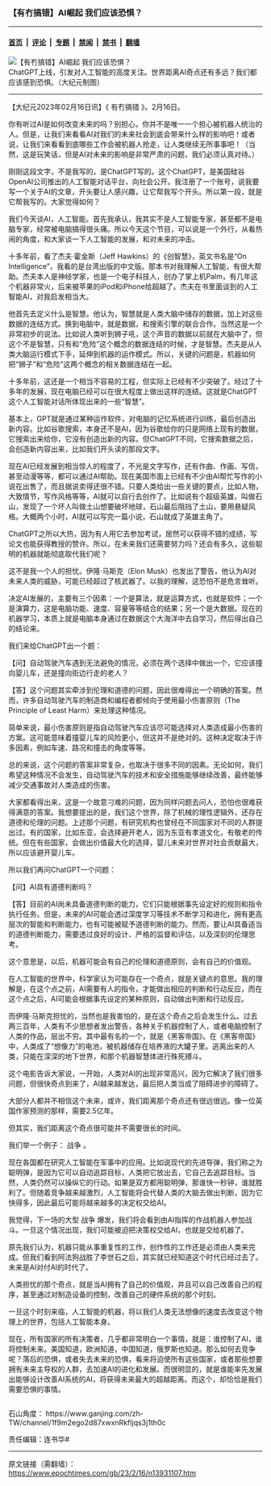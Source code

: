 ### 【有冇搞错】AI崛起 我们应该恐惧？

---

#### [首页](../../../..?n13931107) &nbsp;|&nbsp; [评论](../../../../../epoch-comment?n13931107) &nbsp;|&nbsp; [专题](../../../../../epoch-special?n13931107) &nbsp;|&nbsp; [禁闻](../../../../../epoch-news?n13931107) &nbsp;|&nbsp; [禁书](../../../../../books?n13931107) &nbsp;|&nbsp; [翻墙](https://github.com/gfw-breaker/nogfw/blob/master/README.md?n13931107)


<div><img alt="【有冇搞错】AI崛起 我们应该恐惧？" class="attachment-djy_600_400 size-djy_600_400 wp-post-image" src="https://i.epochtimes.com/assets/uploads/2023/02/id13931283-21dc453b1a52995e4717e45b6a5062cc-600x400.jpg"/>
<div class="caption">
 ChatGPT上线，引发对人工智能的高度关注。世界距离AI奇点还有多远？我们都应该感到恐惧。（大纪元制图）
</div></div><hr/><div class="post_content" id="artbody" itemprop="articleBody">
 <!-- article content begin -->
 <p>
  【大纪元2023年02月16日讯】《
  <ok href="https://www.epochtimes.com/gb/tag/%E6%9C%89%E5%86%87%E6%90%9E%E9%94%99.html">
   有冇搞错
  </ok>
  》。2月16日。
 </p>
 <p>
  你有听过AI是如何改变未来的吗？别担心，你并不是唯一一个担心被机器人统治的人。但是，让我们来看看AI对我们的未来社会到底会带来什么样的影响吧！或者说，让我们来看看到底哪些工作会被机器人抢走，让人类继续无所事事吧！（当然，这是玩笑话，但是AI对未来的影响是非常严肃的问题，我们必须认真对待。）
 </p>
 <p>
  刚刚这段文字，不是我写的，是ChatGPT写的。这个ChatGPT，是美国硅谷OpenAI公司推出的人工智能对话平台，向社会公开。我注册了一个账号，说我要写一个关于AI的文章，开头要让人感兴趣，让它帮我写个开头。所以第一段，就是它帮我写的。大家觉得如何？
 </p>
 <p>
  我们今天谈AI，人工智能。首先我承认，我其实不是人工智能专家，甚至都不是电脑专家，经常被电脑搞得很头痛。所以今天这个节目，可以说是一个外行，从看热闹的角度，和大家谈一下人工智能的发展，和对未来的冲击。
 </p>
 <p>
  十多年前，看了杰夫‧霍金斯（Jeff Hawkins）的《创智慧》，英文书名是“On Intelligence”，我看的是台湾出版的中文版。那本书对我理解人工智能，有很大帮助。杰夫本人是神经学家，也是一个电子科技人，创办了掌上机Palm，有几年这个机器非常火，后来被苹果的iPod和iPhone给超越了。杰夫在书里面谈到的人工智能AI，对我启发相当大。
 </p>
 <p>
  他首先去定义什么是智慧。他认为，智慧就是人类大脑中储存的数据，加上对这些数据的连结方式。换到电脑中，就是数据，和搜索引擎的联合合作。当然这是一个非常初步的说法。比如说人类听到狮子吼，这个声音的数据以前就在大脑中了，但这个不是智慧，只有和“危险”这个概念的数据连结的时候，才是智慧。杰夫是从人类大脑运行模式下手，延伸到机器的运作模式。所以，关键的问题是，机器如何把“狮子”和“危险”这两个概念的相关数据连结在一起。
 </p>
 <p>
  十多年前，这还是一个相当不容易的工程，但实际上已经有不少突破了。经过了十多年的发展，现在电脑已经可以在很大程度上做出这样的连结。这就是ChatGPT这个人工智能对话所体现出来的一些“智慧”。
 </p>
 <p>
  基本上，GPT就是通过某种运作软件，对电脑的记忆系统进行训练，最后创造出新内容。比如谷歌搜索，本身还不是AI，因为谷歌给你的只是网络上现有的数据，它搜索出来给你，它没有创造出新的内容。但ChatGPT不同，它搜索数据之后，会创造新内容出来，比如我们开头读的那段文字。
 </p>
 <p>
 </p>
 <p>
  现在AI已经发展到相当惊人的程度了，不光是文字写作，还有作曲、作画、写信，甚至动漫等等，都可以通过AI帮助。现在美国市面上已经有不少由AI帮忙写作的小说在出售了，而且据说卖得还很不错。只要人类给出一些关键的要点，比如人物，大致情节，写作风格等等，AI就可以自行去创作了。比如说有个超级英雄，叫做石山，发现了一个坏人叫做土山想要破坏地球，石山最后阻挡了土山，要用悬疑风格。大概两个小时，AI就可以写完一篇小说，石山就成了英雄主角了。
 </p>
 <p>
  ChatGPT之所以大热，因为有人用它去参加考试，居然可以获得不错的成绩，写论文也能获得教授的赞许。所以，在未来我们还需要努力吗？还会有多久，这些聪明的机器就能彻底取代我们呢？
 </p>
 <p>
  这不是我一个人的担忧。伊隆‧马斯克（Elon Musk）也发出了警告，他认为AI对未来人类的威胁，可能已经超过了核武器了。以我的理解，这恐怕不是危言耸听。
 </p>
 <p>
  决定AI发展的，主要有三个因素：一个是算法，就是运算方式，也就是软件；一个是演算力，这是电脑功能、速度、容量等等结合的结果；另一个是大数据。现在的机器学习，本质上就是电脑本身通过在数据这个大海洋中去自学习，然后得出自己的结论来。
 </p>
 <p>
  我们来给ChatGPT出一个题：
 </p>
 <p>
  【问】自动驾驶汽车遇到无法避免的情况，必须在两个选择中做出一个，它应该撞向婴儿车，还是撞向街边行走的老人？
 </p>
 <p>
  【答】这个问题其实牵涉到伦理和道德的问题，因此很难得出一个明确的答案。然而，许多自动驾驶汽车的制造商和编程者都倾向于使用最小伤害原则（The Principle of Least Harm）来处理这种情况。
 </p>
 <p>
  简单来说，最小伤害原则是指自动驾驶汽车应该尽可能选择对人类造成最小伤害的方案。这可能意味着撞婴儿车的风险更小，但这并不是绝对的。这种决定取决于许多因素，例如车速、路况和撞击的角度等等。
 </p>
 <p>
  总的来说，这个问题的答案非常复杂，也取决于很多不同的因素。无论如何，我们希望这种情况不会发生，自动驾驶汽车的技术和安全措施能够继续改善，最终能够减少交通事故对人类造成的伤害。
 </p>
 <p>
  大家都看得出来，这是一个故意刁难的问题，因为同样问题去问人，恐怕也很难获得满意的答案。我想要提出的是，我们这个世界，除了机械的理性逻辑外，还存在道德和伦理的问题。上述那个问题，有研究机构也曾经在不同国家对不同的人群提出过。有的国家，比如东亚，会选择避开老人，因为东亚有孝道文化，有敬老的传统。但在有些国家，会做出价值最大化的选择，婴儿未来对世界对社会贡献最大，所以应该避开婴儿车。
 </p>
 <p>
  所以我们再问ChatGPT一个问题：
 </p>
 <p>
  【问】AI具有道德判断吗？
 </p>
 <p>
  【答】目前的AI尚未具备道德判断的能力，它们只能根据事先设定好的规则和指令执行任务。但是，未来的AI可能会透过深度学习等技术不断学习和进化，拥有更高层次的智能和判断能力，也有可能被赋予道德判断的能力。然而，要让AI具备适当的道德判断能力，需要透过良好的设计、严格的监督和评估，以及深刻的伦理思考。
 </p>
 <p>
  这个意思是，以后，机器可能会有自己的伦理和道德原则，会有自己的价值观。
 </p>
 <p>
  在人工智能的世界中，科学家认为可能存在一个奇点，就是关键点的意思。我的理解是，在这个点之前，AI需要有人的指令，才能做出相应的判断和行动反应，而在这个点之后，AI可能会根据事先设定的某种原则，自动做出判断和行动反应。
 </p>
 <p>
  而伊隆‧马斯克担忧的，当然也是我害怕的，是在这个奇点之后会发生什么。过去两三百年，人类有不少思想者发出警告，各种关于机器控制了人，或者电脑控制了人类的作品，层出不穷。其中最有名的一个，就是《黑客帝国》。在《黑客帝国》中，人类成了“想像力”的电池，被机器储存在培养液的大罐子里。逃离出来的人类，只能在深深的地下世界，和那个机器智慧体进行殊死搏斗。
 </p>
 <p>
  这个电影告诉大家说，一开始，人类对AI的出现非常高兴，因为它解决了我们很多问题，但很快奇点到来了，AI越来越发达，最后把人类当成了阻碍进步的障碍了。
 </p>
 <p>
  大部分人都并不相信这个未来，或许，我们距离那个奇点还有很远很远。像一位英国作家预测的那样，需要2.5亿年。
 </p>
 <p>
  但其实，我们距离这个奇点很可能并不需要很长的时间。
 </p>
 <p>
  我们举一个例子：
  <ok href="https://www.epochtimes.com/gb/tag/%E6%88%98%E4%BA%89.html">
   战争
  </ok>
  。
 </p>
 <p>
  现在各国都在研究人工智能在军事中的应用。比如说现代的先进导弹，我们称之为聪明弹，是因为它可以自动追踪目标，人类把它放出去，它自己去追踪目标。当然，人类仍然可以操纵它的行动。如果是双方都用聪明弹，那谁快一秒钟，谁就胜利了。但随着竞争越来越激烈，人工智能将会代替人类的大脑去做出判断，因为它快得多，因此最后可能将越来越多的决定权交给AI。
 </p>
 <p>
  我觉得，下一场的大型
  <ok href="https://www.epochtimes.com/gb/tag/%E6%88%98%E4%BA%89.html">
   战争
  </ok>
  爆发，我们将会看到由AI指挥的作战机器人参加战斗。一旦这个情况出现，我们可能被迫把决策权交给AI，也就是交给机器了。
 </p>
 <p>
  原先我们认为，机器只能从事重复性的工作，创作性的工作还是必须由人类来完成。但我们看到阿法狗战胜了李世石之后，其实就已经知道这个时代已经过去了。未来是AI对付AI的时代了。
 </p>
 <p>
  人类担忧的那个奇点，就是当AI拥有了自己的价值观，并且可以自己改善自己的程序，甚至通过对制造设备的控制，改善自己的硬件系统的那个时刻。
 </p>
 <p>
  一旦这个时刻来临，人工智能的机器，将以我们人类无法想像的速度去改变这个物理上的世界，包括人工智能本身。
 </p>
 <p>
  现在，所有国家的所有决策者，几乎都非常明白一个事情，就是：谁控制了AI，谁将控制未来。美国知道，欧洲知道，中国知道，俄罗斯也知道。那么如何去竞争呢？落后的恐惧，或者失去未来的恐惧，看来将迫使所有这些国家，或者那些想要拥有未来主导权的人群，去加速AI的进化和发展。而很明显的，就是谁能率先发展出能够设计改善AI系统的AI，将获得未来最大的超越距离。而这个，却恰恰是我们需要恐惧的事情。
 </p>
 <p>
  <ok href="https://i.epochtimes.com/assets/uploads/2020/06/WhatsApp-Image-2020-02-25-at-7.05.58-AM-5-e1591716028541.jpeg">
   <img alt="" class="aligncenter size-large wp-image-12173417" src="https://i.epochtimes.com/assets/uploads/2020/06/WhatsApp-Image-2020-02-25-at-7.05.58-AM-5-600x337.jpeg"/>
  </ok>
 </p>
 <p>
  石山角度：
  <ok href="https://www.ganjing.com/zh-TW/channel/1f9m2ego2d87xwxnRkfIjqs3j1th0c">
   https://www.ganjing.com/zh-TW/channel/1f9m2ego2d87xwxnRkfIjqs3j1th0c
  </ok>
 </p>
 <p>
  责任编辑：连书华#
 </p>
 <!-- article content end -->
 <div id="below_article_ad">
 </div>
</div>


---

原文链接（需翻墙）：https://www.epochtimes.com/gb/23/2/16/n13931107.htm